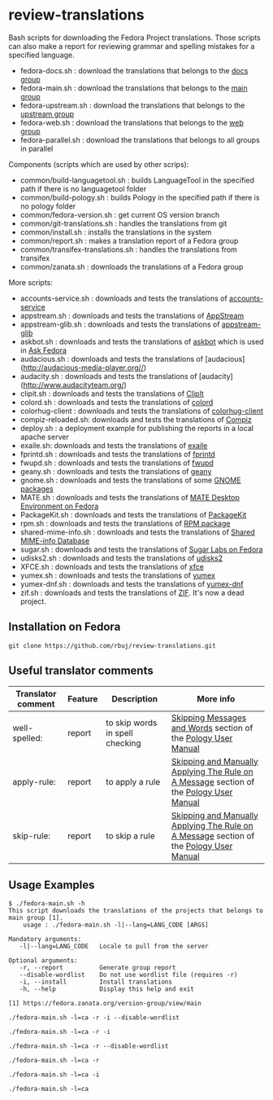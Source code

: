 # review-translations

Bash scripts for downloading the Fedora Project translations. Those scripts can also make a report for reviewing grammar and spelling mistakes for a specified language.
* fedora-docs.sh : download the translations that belongs to the [docs group](https://fedora.zanata.org/version-group/view/docs)
* fedora-main.sh : download the translations that belongs to the [main group](https://fedora.zanata.org/version-group/view/main)
* fedora-upstream.sh : download the translations that belongs to the [upstream group](https://fedora.zanata.org/version-group/view/upstream)
* fedora-web.sh : download the translations that belongs to the [web group](https://fedora.zanata.org/version-group/view/web)
* fedora-parallel.sh : download the translations that belongs to all groups in parallel

Components (scripts which are used by other scrips):
* common/build-languagetool.sh : builds LanguageTool in the specified path if there is no languagetool folder
* common/build-pology.sh : builds Pology in the specified path if there is no pology folder
* common/fedora-version.sh : get current OS version branch
* common/git-translations.sh : handles the translations from git
* common/install.sh : installs the translations in the system
* common/report.sh : makes a translation report of a Fedora group
* common/transifex-translations.sh : handles the translations from transifex
* common/zanata.sh : downloads the translations of a Fedora group

More scripts:
* accounts-service.sh : downloads and tests the translations of [accounts-service](http://freedesktop.org/wiki/Software/AccountsService/)
* appstream.sh : downloads and tests the translations of [AppStream](http://www.freedesktop.org/wiki/Distributions/AppStream/)
* appstream-glib.sh : downloads and tests the translations of [appstream-glib](https://github.com/hughsie/appstream-glib)
* askbot.sh : downloads and tests the translations of [askbot](https://askbot.com/) which is used in [Ask Fedora](https://ask.fedoraproject.org)
* audacious.sh : downloads and tests the translations of [audacious] (http://audacious-media-player.org//)
* audacity.sh : downloads and tests the translations of [audacity] (http://www.audacityteam.org/)
* clipit.sh : downloads and tests the translations of [ClipIt](https://github.com/shantzu/ClipIt)
* colord.sh : downloads and tests the translations of [colord](https://www.freedesktop.org/software/colord/)
* colorhug-client : downloads and tests the translations of [colorhug-client](http://www.hughski.com/)
* compiz-reloaded.sh: downloads and tests the translations of [Compiz](http://www.compiz.org/)
* deploy.sh : a deployment example for publishing the reports in a local apache server
* exaile.sh: downloads and tests the translations of [exaile](http://www.exaile.org/)
* fprintd.sh : downloads and tests the translations of [fprintd](http://www.freedesktop.org/wiki/Software/fprint/)
* fwupd.sh : downloads and tests the translations of [fwupd](http://www.fwupd.org/)
* geany.sh : downloads and tests the translations of [geany](http://www.geany.org/)
* gnome.sh : downloads and tests the translations of some [GNOME packages](https://www.gnome.org/)
* MATE.sh : downloads and tests the translations of [MATE Desktop Environment on Fedora](http://mate-desktop.org/)
* PackageKit.sh : downloads and tests the translations of [PackageKit](http://www.freedesktop.org/software/PackageKit/)
* rpm.sh : downloads and tests the translations of [RPM package](http://www.rpm.org/)
* shared-mime-info.sh : downloads and tests the translations of [Shared MIME-info Database](http://standards.freedesktop.org/shared-mime-info-spec/latest/)
* sugar.sh : downloads and tests the translations of [Sugar Labs on Fedora](https://spins.fedoraproject.org/soas/)
* udisks2.sh : downloads and tests the translations of [udisks2](http://www.freedesktop.org/wiki/Software/udisks/)
* XFCE.sh : downloads and tests the translations of [xfce](http://www.xfce.org/)
* yumex.sh : downloads and tests the translations of [yumex](http://www.yumex.dk/)
* yumex-dnf.sh : downloads and tests the translations of [yumex-dnf](http://www.yumex.dk/)
* zif.sh : downloads and tests the translations of [ZIF](https://people.freedesktop.org/~hughsient/zif/). It's now a dead project.

Installation on Fedora
----------------------

```
git clone https://github.com/rbuj/review-translations.git
```

Useful translator comments
--------------------------
| Translator comment  | Feature | Description | More info  |
| ------------------- | ------- | ----------- | ---------- |
| well-spelled:       | report  | to skip words in spell checking | [Skipping Messages and Words](http://pology.nedohodnik.net//doc/user/en_US/index-mono.html#sec-lgspskip) section of the [Pology User Manual](http://pology.nedohodnik.net//doc/user/en_US/index-mono.html) |
| apply-rule:         | report  | to apply a rule | [Skipping and Manually Applying The Rule on A Message](http://pology.nedohodnik.net//doc/user/en_US/index-mono.html) section of the [Pology User Manual](http://pology.nedohodnik.net//doc/user/en_US/index-mono.html) |
| skip-rule:          | report  | to skip a rule | [Skipping and Manually Applying The Rule on A Message](http://pology.nedohodnik.net//doc/user/en_US/index-mono.html) section of the [Pology User Manual](http://pology.nedohodnik.net//doc/user/en_US/index-mono.html) |

Usage Examples
--------------

```
$ ./fedora-main.sh -h
This script downloads the translations of the projects that belongs to main group [1].
    usage : ./fedora-main.sh -l|--lang=LANG_CODE [ARGS]

Mandatory arguments:
   -l|--lang=LANG_CODE   Locale to pull from the server

Optional arguments:
   -r, --report          Generate group report
   --disable-wordlist    Do not use wordlist file (requires -r)
   -i, --install         Install translations
   -h, --help            Display this help and exit

[1] https://fedora.zanata.org/version-group/view/main
```


```
./fedora-main.sh -l=ca -r -i --disable-wordlist
```


```
./fedora-main.sh -l=ca -r -i
```


```
./fedora-main.sh -l=ca -r --disable-wordlist
```


```
./fedora-main.sh -l=ca -r
```


```
./fedora-main.sh -l=ca -i
```


```
./fedora-main.sh -l=ca
```

